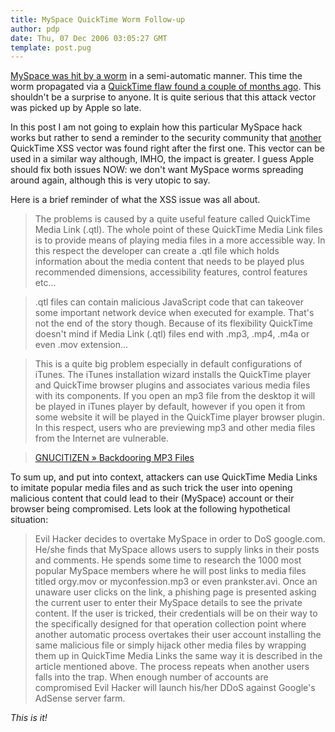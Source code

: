 ```yaml
---
title: MySpace QuickTime Worm Follow-up
author: pdp
date: Thu, 07 Dec 2006 03:05:27 GMT
template: post.pug
---
```


[MySpace was hit by a worm](http://www.websense.com/securitylabs/alerts/alert.php?AlertID=708) in a semi-automatic manner. This time the worm propagated via a [QuickTime flaw found a couple of months ago](/blog/backdooring-quicktime-movies). This shouldn't be a surprise to anyone. It is quite serious that this attack vector was picked up by Apple so late.

In this post I am not going to explain how this particular MySpace hack works but rather to send a reminder to the security community that [another](/blog/backdooring-mp3-files) QuickTime XSS vector was found right after the first one. This vector can be used in a similar way although, IMHO, the impact is greater. I guess Apple should fix both issues NOW: we don't want MySpace worms spreading around again, although this is very utopic to say.

Here is a brief reminder of what the XSS issue was all about.

> The problems is caused by a quite useful feature called QuickTime Media Link (.qtl). The whole point of these QuickTime Media Link files is to provide means of playing media files in a more accessible way. In this respect the developer can create a .qtl file which holds information about the media content that needs to be played plus recommended dimensions, accessibility features, control features etc...

> .qtl files can contain malicious JavaScript code that can takeover some important network device when executed for example. That's not the end of the story though. Because of its flexibility QuickTime doesn't mind if Media Link (.qtl) files end with .mp3, .mp4, .m4a or even .mov extension...

> This is a quite big problem especially in default configurations of iTunes. The iTunes installation wizard installs the QuickTime player and QuickTime browser plugins and associates various media files with its components. If you open an mp3 file from the desktop it will be played in iTunes player by default, however if you open it from some website it will be played in the QuickTime player browser plugin. In this respect, users who are previewing mp3 and other media files from the Internet are vulnerable.

> [GNUCITIZEN &raquo; Backdooring MP3 Files](/blog/backdooring-mp3-files)

To sum up, and put into context, attackers can use QuickTime Media Links to imitate popular media files and as such trick the user into opening malicious content that could lead to their (MySpace) account or their browser being compromised. Lets look at the following hypothetical situation:

> Evil Hacker decides to overtake MySpace in order to DoS google.com. He/she finds that MySpace allows users to supply links in their posts and comments. He spends some time to research the 1000 most popular MySpace members where he will post links to media files titled orgy.mov or  myconfession.mp3 or even prankster.avi. Once an unaware user clicks on the link, a phishing page is presented asking the current user to enter their MySpace details to see the private content. If the user is tricked, their credentials will be on their way to the specifically designed for that operation collection point where another automatic process overtakes their user account installing the same malicious file or simply hijack other media files by wrapping them up in QuickTime Media Links the same way it is described in the article mentioned above. The process repeats when another users falls into the trap. When enough number of accounts are compromised Evil Hacker will launch his/her DDoS against Google's AdSense server farm.

_This is it!_
